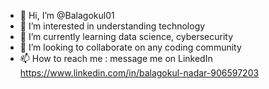 - 👋 Hi, I’m @Balagokul01
- 👀 I’m interested in understanding technology
- 🌱 I’m currently learning data science, cybersecurity 
- 💞️ I’m looking to collaborate on any coding community 
- 📫 How to reach me : message me on LinkedIn https://www.linkedin.com/in/balagokul-nadar-906597203
<!---
Balagokul01/Balagokul01 is a ✨ special ✨ repository because its `README.md` (this file) appears on your GitHub profile.
You can click the Preview link to take a look at your changes.
--->
